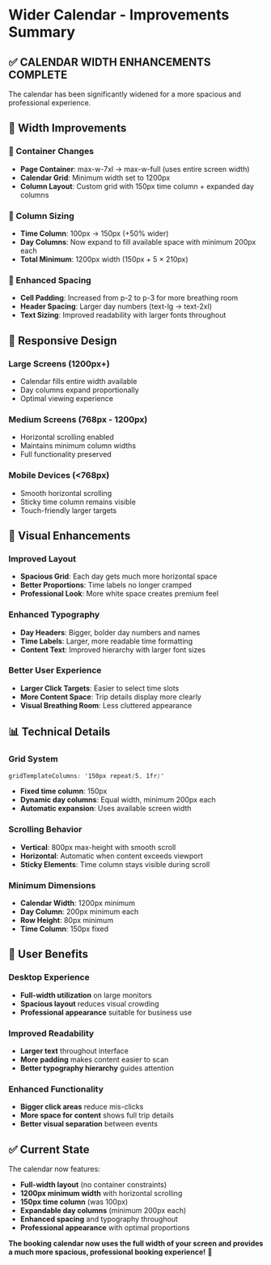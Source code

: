 # Wider Calendar - Improvements Summary

## ✅ CALENDAR WIDTH ENHANCEMENTS COMPLETE

The calendar has been significantly widened for a more spacious and professional experience.

## 📏 Width Improvements

### **🔧 Container Changes**
- **Page Container**: max-w-7xl → max-w-full (uses entire screen width)
- **Calendar Grid**: Minimum width set to 1200px
- **Column Layout**: Custom grid with 150px time column + expanded day columns

### **📐 Column Sizing**
- **Time Column**: 100px → 150px (+50% wider)
- **Day Columns**: Now expand to fill available space with minimum 200px each
- **Total Minimum**: 1200px width (150px + 5 × 210px)

### **🎨 Enhanced Spacing**
- **Cell Padding**: Increased from p-2 to p-3 for more breathing room
- **Header Spacing**: Larger day numbers (text-lg → text-2xl) 
- **Text Sizing**: Improved readability with larger fonts throughout

## 📱 Responsive Design

### **Large Screens** (1200px+)
- Calendar fills entire width available
- Day columns expand proportionally
- Optimal viewing experience

### **Medium Screens** (768px - 1200px)
- Horizontal scrolling enabled
- Maintains minimum column widths
- Full functionality preserved

### **Mobile Devices** (<768px)
- Smooth horizontal scrolling
- Sticky time column remains visible
- Touch-friendly larger targets

## 🎯 Visual Enhancements

### **Improved Layout**
- **Spacious Grid**: Each day gets much more horizontal space
- **Better Proportions**: Time labels no longer cramped
- **Professional Look**: More white space creates premium feel

### **Enhanced Typography**
- **Day Headers**: Bigger, bolder day numbers and names
- **Time Labels**: Larger, more readable time formatting
- **Content Text**: Improved hierarchy with larger font sizes

### **Better User Experience**
- **Larger Click Targets**: Easier to select time slots
- **More Content Space**: Trip details display more clearly
- **Visual Breathing Room**: Less cluttered appearance

## 📊 Technical Details

### **Grid System**
```css
gridTemplateColumns: '150px repeat(5, 1fr)'
```
- **Fixed time column**: 150px
- **Dynamic day columns**: Equal width, minimum 200px each
- **Automatic expansion**: Uses available screen width

### **Scrolling Behavior**
- **Vertical**: 800px max-height with smooth scroll
- **Horizontal**: Automatic when content exceeds viewport
- **Sticky Elements**: Time column stays visible during scroll

### **Minimum Dimensions**
- **Calendar Width**: 1200px minimum
- **Day Column**: 200px minimum each
- **Row Height**: 80px minimum
- **Time Column**: 150px fixed

## 🚀 User Benefits

### **Desktop Experience**
- **Full-width utilization** on large monitors
- **Spacious layout** reduces visual crowding
- **Professional appearance** suitable for business use

### **Improved Readability**
- **Larger text** throughout interface
- **More padding** makes content easier to scan
- **Better typography hierarchy** guides attention

### **Enhanced Functionality**
- **Bigger click areas** reduce mis-clicks
- **More space for content** shows full trip details
- **Better visual separation** between events

## ✅ Current State

The calendar now features:
- **Full-width layout** (no container constraints)
- **1200px minimum width** with horizontal scrolling
- **150px time column** (was 100px)  
- **Expandable day columns** (minimum 200px each)
- **Enhanced spacing** and typography throughout
- **Professional appearance** with optimal proportions

**The booking calendar now uses the full width of your screen and provides a much more spacious, professional booking experience!** 🎉